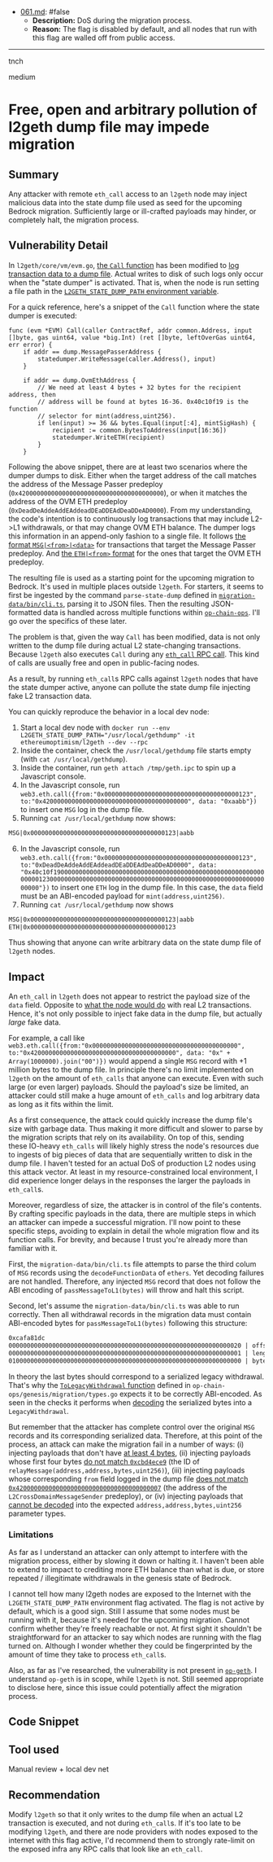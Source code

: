 - [061.md](/Users/maurelian/Judging/2023-01-optimism-judging/x/input-needed/migration/061.md): #false
  - **Description:** DoS during the migration process.
  - **Reason:** The flag is disabled by default, and all nodes that run with this flag are walled off from public access.
---

tnch

medium

# Free, open and arbitrary pollution of l2geth dump file may impede migration

## Summary

Any attacker with remote `eth_call` access to an `l2geth` node may inject malicious data into the state dump file used as seed for the upcoming Bedrock migration. Sufficiently large or ill-crafted payloads may hinder, or completely halt, the migration process.

## Vulnerability Detail

In `l2geth/core/vm/evm.go`, [the `Call` function](https://github.com/ethereum-optimism/optimism/blob/3c3e1a88b234a68bcd59be0c123d9f3cc152a91e/l2geth/core/vm/evm.go#L206) has been modified to [log transaction data to a dump file](https://github.com/ethereum-optimism/optimism/blob/3c3e1a88b234a68bcd59be0c123d9f3cc152a91e/l2geth/core/vm/evm.go#L207-L219). Actual writes to disk of such logs only occur when the "state dumper" is activated. That is, when the node is run setting a file path in the [`L2GETH_STATE_DUMP_PATH` environment variable](https://github.com/ethereum-optimism/optimism/blob/3c3e1a88b234a68bcd59be0c123d9f3cc152a91e/l2geth/statedumper/dumper.go#L19-L20).

For a quick reference, here's a snippet of the `Call` function where the state dumper is executed:

```golang
func (evm *EVM) Call(caller ContractRef, addr common.Address, input []byte, gas uint64, value *big.Int) (ret []byte, leftOverGas uint64, err error) {
	if addr == dump.MessagePasserAddress {
		statedumper.WriteMessage(caller.Address(), input)
	}

	if addr == dump.OvmEthAddress {
		// We need at least 4 bytes + 32 bytes for the recipient address, then
		// address will be found at bytes 16-36. 0x40c10f19 is the function
		// selector for mint(address,uint256).
		if len(input) >= 36 && bytes.Equal(input[:4], mintSigHash) {
			recipient := common.BytesToAddress(input[16:36])
			statedumper.WriteETH(recipient)
		}
	}
```

Following the above snippet, there are at least two scenarios where the dumper dumps to disk. Either when the target address of the call matches the address of the Message Passer predeploy (`0x4200000000000000000000000000000000000000`), or when it matches the address of the OVM ETH predeploy (`0xDeadDeAddeAddEAddeadDEaDDEAdDeaDDeAD0000`). From my understanding, the code's intention is to continuously log transactions that may include L2->L1 withdrawals, or that may change OVM ETH balance. The dumper logs this information in an append-only fashion to a single file. It follows [the format `MSG|<from>|<data>`](https://github.com/ethereum-optimism/optimism/blob/3c3e1a88b234a68bcd59be0c123d9f3cc152a91e/l2geth/statedumper/dumper.go#L58) for transactions that target the Message Passer predeploy. And [the `ETH|<from>` format](https://github.com/ethereum-optimism/optimism/blob/3c3e1a88b234a68bcd59be0c123d9f3cc152a91e/l2geth/statedumper/dumper.go#L50) for the ones that target the OVM ETH predeploy.

The resulting file is used as a starting point for the upcoming migration to Bedrock. It's used in multiple places outside `l2geth`. For starters, it seems to first be ingested by the command `parse-state-dump` defined in [`migration-data/bin/cli.ts`](https://github.com/ethereum-optimism/optimism/blob/a49e1040b50f4eb465235367695bffe19eefe903/packages/migration-data/bin/cli.ts#L18), parsing it to JSON files. Then the resulting JSON-formatted data is handled across multiple functions within [`op-chain-ops`](https://github.com/ethereum-optimism/optimism/tree/develop/op-chain-ops). I'll go over the specifics of these later.

The problem is that, given the way `Call` has been modified, data is not only written to the dump file during actual L2 state-changing transactions. Because `l2geth` also executes `Call` during any [`eth_call` RPC call](https://ethereum.org/en/developers/docs/apis/json-rpc/#eth_call). This kind of calls are usually free and open in public-facing nodes.

As a result, by running `eth_call`s RPC calls against `l2geth` nodes that have the state dumper active, anyone can pollute the state dump file injecting fake L2 transaction data.

You can quickly reproduce the behavior in a local dev node:

1) Start a local dev node with `docker run --env L2GETH_STATE_DUMP_PATH="/usr/local/gethdump" -it ethereumoptimism/l2geth --dev --rpc`
2) Inside the container, check the `/usr/local/gethdump` file starts empty (with `cat /usr/local/gethdump`).
3) Inside the container, run `geth attach /tmp/geth.ipc` to spin up a Javascript console.
4) In the Javascript console, run `web3.eth.call({from:"0x0000000000000000000000000000000000000123", to:"0x4200000000000000000000000000000000000000", data: "0xaabb"})` to insert one `MSG` log in the dump file.
5) Running `cat /usr/local/gethdump` now shows:

```txt
MSG|0x0000000000000000000000000000000000000123|aabb
```
6) In the Javascript console, run `web3.eth.call({from:"0x0000000000000000000000000000000000000123", to:"0xDeadDeAddeAddEAddeadDEaDDEAdDeaDDeAD0000", data: "0x40c10f1900000000000000000000000000000000000000000000000000000000000001230000000000000000000000000000000000000000000000000000000000000000"})` to insert one `ETH` log in the dump file. In this case, the `data` field must be an ABI-encoded payload for `mint(address,uint256)`.
5) Running `cat /usr/local/gethdump` now shows

```txt
MSG|0x0000000000000000000000000000000000000123|aabb
ETH|0x0000000000000000000000000000000000000123
```

Thus showing that anyone can write arbitrary data on the state dump file of `l2geth` nodes.

## Impact

An `eth_call` in `l2geth` does not appear to restrict the payload size of the `data` field. Opposite to [what the node would do](https://github.com/ethereum-optimism/optimism/blob/3c3e1a88b234a68bcd59be0c123d9f3cc152a91e/l2geth/eth/api_backend.go#L309) with real L2 transactions. Hence, it's not only possible to inject fake data in the dump file, but actually _large_ fake data.

For example, a call like `web3.eth.call({from:"0x0000000000000000000000000000000000000000", to:"0x4200000000000000000000000000000000000000", data: "0x" + Array(1000000).join("00")})` would append a single `MSG` record with +1 million bytes to the dump file. In principle there's no limit implemented on `l2geth` on the amount of `eth_calls` that anyone can execute. Even with such large (or even larger) payloads. Should the payload's size be limited, an attacker could still make a huge amount of `eth_calls` and log arbitrary data as long as it fits within the limit.

As a first consequence, the attack could quickly increase the dump file's size with garbage data. Thus making it more difficult and slower to parse by the migration scripts that rely on its availability. On top of this, sending these IO-heavy `eth_calls` will likely highly stress the node's resources due to ingests of big pieces of data that are sequentially written to disk in the dump file. I haven't tested for an actual DoS of production L2 nodes using this attack vector. At least in my resource-constrained local environment, I did experience longer delays in the responses the larger the payloads in `eth_call`s.

Moreover, regardless of size, the attacker is in control of the file's contents. By crafting specific payloads in the data, there are multiple steps in which an attacker can impede a successful migration. I'll now point to these specific steps, avoiding to explain in detail the whole migration flow and its function calls. For brevity, and because I trust you're already more than familiar with it.

First, the `migration-data/bin/cli.ts` file attempts to parse the third colum of `MSG` records using the `decodeFunctionData` of `ethers`. Yet decoding failures are not handled. Therefore, any injected `MSG` record that does not follow the ABI encoding of `passMessageToL1(bytes)` will throw and halt this script.

Second, let's assume the `migration-data/bin/cli.ts` was able to run correctly. Then all withdrawal records in the migration data must contain ABI-encoded bytes for `passMessageToL1(bytes)` following this structure:

```txt
0xcafa81dc
0000000000000000000000000000000000000000000000000000000000000020 | offset
0000000000000000000000000000000000000000000000000000000000000001 | length
0100000000000000000000000000000000000000000000000000000000000000 | bytes
```

In theory the last bytes should correspond to a serialized legacy withdrawal. That's why the [`ToLegacyWithdrawal` function](https://github.com/ethereum-optimism/optimism/blob/a49e1040b50f4eb465235367695bffe19eefe903/op-chain-ops/genesis/migration/types.go#L43) defined in `op-chain-ops/genesis/migration/types.go` expects it to be correctly ABI-encoded. As seen in the checks it performs when [decoding](https://github.com/ethereum-optimism/optimism/blob/a49e1040b50f4eb465235367695bffe19eefe903/op-chain-ops/crossdomain/legacy_withdrawal.go#L54) the serialized bytes into a `LegacyWithdrawal`.

But remember that the attacker has complete control over the original `MSG` records and its corresponding serialized data. Therefore, at this point of the process, an attack can make the migration fail in a number of ways: (i) injecting payloads that don't have [at least 4 bytes](https://github.com/ethereum-optimism/optimism/blob/a49e1040b50f4eb465235367695bffe19eefe903/op-chain-ops/crossdomain/legacy_withdrawal.go#L55-L56), (ii) injecting payloads whose first four bytes [do not match `0xcbd4ece9`](https://github.com/ethereum-optimism/optimism/blob/a49e1040b50f4eb465235367695bffe19eefe903/op-chain-ops/crossdomain/legacy_withdrawal.go#L60-L61) (the ID of `relayMessage(address,address,bytes,uint256)`), (iii) injecting payloads whose corresponding `from` field logged in the dump file [does not match `0x4200000000000000000000000000000000000007`](https://github.com/ethereum-optimism/optimism/blob/a49e1040b50f4eb465235367695bffe19eefe903/op-chain-ops/crossdomain/legacy_withdrawal.go#L65-L66) (the address of the `L2CrossDomainMessageSender` predeploy), or (iv) injecting payloads that [cannot be decoded](https://github.com/ethereum-optimism/optimism/blob/a49e1040b50f4eb465235367695bffe19eefe903/op-chain-ops/crossdomain/legacy_withdrawal.go#L83-L98) into the expected `address,address,bytes,uint256` parameter types.

### Limitations

As far as I understand an attacker can only attempt to interfere with the migration process, either by slowing it down or halting it. I haven't been able to extend to impact to crediting more ETH balance than what is due, or store repeated / illegitimate withdrawals in the genesis state of Bedrock.

I cannot tell how many l2geth nodes are exposed to the Internet with the `L2GETH_STATE_DUMP_PATH` environment flag activated. The flag is not active by default, which is a good sign. Still I assume that some nodes must be running with it, because it's needed for the upcoming migration. Cannot confirm whether they're freely reachable or not. At first sight it shouldn't be straightforward for an attacker to say which nodes are running with the flag turned on. Although I wonder whether they could be fingerprinted by the amount of time they take to process `eth_call`s.

Also, as far as I've researched, the vulnerability is not present in [`op-geth`](https://github.com/ethereum-optimism/op-geth). I understand `op-geth` is in scope, while `l2geth` is not. Still seemed appropriate to disclose here, since this issue could potentially affect the migration process.

## Code Snippet

## Tool used

Manual review + local dev net

## Recommendation

Modify `l2geth` so that it only writes to the dump file when an actual L2 transaction is executed, and not during `eth_call`s. If it's too late to be modifying `l2geth`, and there are node providers with nodes exposed to the internet with this flag active, I'd recommend them to strongly rate-limit on the exposed infra any RPC calls that look like an `eth_call`.
